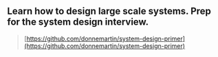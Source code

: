 ## Learn how to design large scale systems. Prep for the system design interview.

> [https://github.com/donnemartin/system-design-primer](https://github.com/donnemartin/system-design-primer)

